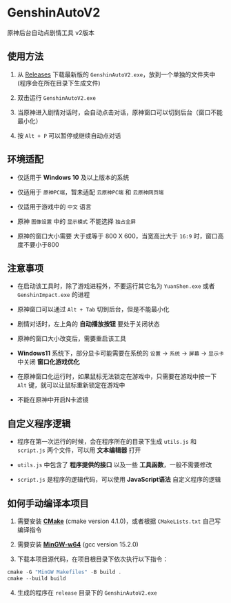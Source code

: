 # GenshinAutoV2
原神后台自动点剧情工具 v2版本

## 使用方法
1. 从 [Releases](https://github.com/SyrieYume/GenshinAutoV2/releases/latest) 下载最新版的 `GenshinAutoV2.exe`，放到一个单独的文件夹中 (程序会在所在目录下生成文件)

2. 双击运行 `GenshinAutoV2.exe`

3. 当原神进入剧情对话时，会自动点击对话，原神窗口可以切到后台（窗口不能最小化）

4. 按 `Alt + P` 可以暂停或继续自动点对话

## 环境适配
- 仅适用于 **Windows 10** 及以上版本的系统 

- 仅适用于 `原神PC端`，暂未适配 `云原神PC端` 和 `云原神网页端`

- 仅适用于游戏中的 `中文` 语言 

- 原神 `图像设置` 中的 `显示模式` 不能选择 `独占全屏`

- 原神的窗口大小需要 大于或等于 800 X 600，当宽高比大于 `16:9` 时，窗口高度不要小于800

## 注意事项
- 在启动该工具时，除了游戏进程外，不要运行其它名为 `YuanShen.exe` 或者 `GenshinImpact.exe` 的进程

- 原神窗口可以通过 `Alt + Tab` 切到后台，但是不能最小化

- 剧情对话时，左上角的 **自动播放按钮** 要处于关闭状态

- 原神的窗口大小改变后，需要重启该工具

- **Windows11** 系统下，部分显卡可能需要在系统的 `设置` -> `系统` -> `屏幕` -> `显示卡` 中关闭 **窗口化游戏优化**
   
- 在原神窗口化运行时，如果鼠标无法锁定在游戏中，只需要在游戏中按一下 `Alt` 键，就可以让鼠标重新锁定在游戏中

- 不能在原神中开启N卡滤镜


## 自定义程序逻辑
- 程序在第一次运行的时候，会在程序所在的目录下生成 `utils.js` 和 `script.js` 两个文件，可以用 **文本编辑器** 打开

- `utils.js` 中包含了 **程序提供的接口** 以及一些 **工具函数**，一般不需要修改

- `script.js` 是程序的逻辑代码，可以使用 **JavaScript语法** 自定义程序的逻辑

## 如何手动编译本项目
1. 需要安装 [**CMake**](https://cmake.org) (cmake version 4.1.0)，或者根据 `CMakeLists.txt` 自己写编译指令

2. 需要安装 [**MinGW-w64**](https://www.mingw-w64.org) (gcc version 15.2.0)

3. 下载本项目源代码，在项目根目录下依次执行以下指令：
```powershell
cmake -G "MinGW Makefiles" -B build .
cmake --build build
```

4. 生成的程序在 `release` 目录下的 `GenshinAutoV2.exe`


